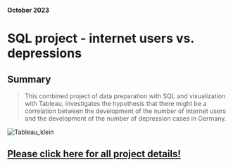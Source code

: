**October 2023**
# SQL project - internet users vs. depressions
## Summary    

> This combined project of data preparation with SQL and visualization with Tableau, investigates the hypothesis that there might be a correlation between the development of the number of internet users and the development of the number of depression cases in Germany.
        
![Tableau_klein](https://github.com/ingmarkroll79/Ingmar_Kroll_Project_Portfolio/assets/146067161/5251ab9b-2288-4742-944e-a7f647ad356e)

## **[Please click here for all project details!](https://ingmarkroll79.github.io/SQL_project_internet_vs_depression/)**
